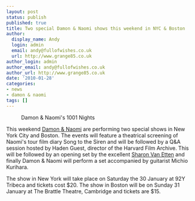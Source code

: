 ```yaml
---
layout: post
status: publish
published: true
title: Two special Damon & Naomi shows this weekend in NYC & Boston
author:
  display_name: Andy
  login: admin
  email: andy@fullofwishes.co.uk
  url: http://www.grange85.co.uk
author_login: admin
author_email: andy@fullofwishes.co.uk
author_url: http://www.grange85.co.uk
date: '2010-01-28'
categories:
- news
- damon & naomi
tags: []
---
```

<p><figure class="caption alignright"><figcaption class="caption-text">Damon & Naomi&#039;s 1001 Nights</figcaption></figure>
<p>This weekend <a href="http://www.damonandnaomi.com/">Damon & Naomi</a> are performing two special shows in New York City and Boston. The events will feature a theatrical screening of Naomi's tour film diary Song to the Siren and will be followed by a Q&A session hosted by Haden Guest, director of the Harvard Film Archive. This will be followed by an opening set by the excellent <a href="http://www.sharonvanetten.com/">Sharon Van Etten</a> and finally Damon & Naomi will perform a set accompanied by guitarist Michio Kurihara.</p>
<p>The show in New York will take place on Saturday the 30 January at 92Y Tribeca and tickets cost $20. The show in Boston will be on Sunday 31 January at The Brattle Theatre, Cambridge and tickets are $15.</p>
